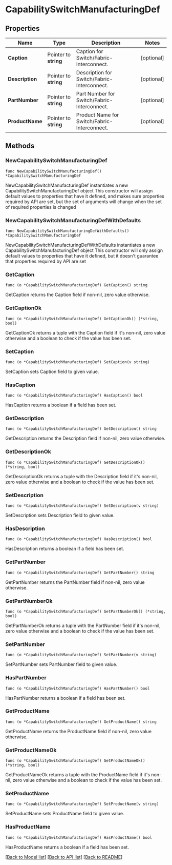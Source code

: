 # CapabilitySwitchManufacturingDef

## Properties

Name | Type | Description | Notes
------------ | ------------- | ------------- | -------------
**Caption** | Pointer to **string** | Caption for Switch/Fabric-Interconnect. | [optional] 
**Description** | Pointer to **string** | Description for Switch/Fabric-Interconnect. | [optional] 
**PartNumber** | Pointer to **string** | Part Number for Switch/Fabric-Interconnect. | [optional] 
**ProductName** | Pointer to **string** | Product Name for Switch/Fabric-Interconnect. | [optional] 

## Methods

### NewCapabilitySwitchManufacturingDef

`func NewCapabilitySwitchManufacturingDef() *CapabilitySwitchManufacturingDef`

NewCapabilitySwitchManufacturingDef instantiates a new CapabilitySwitchManufacturingDef object
This constructor will assign default values to properties that have it defined,
and makes sure properties required by API are set, but the set of arguments
will change when the set of required properties is changed

### NewCapabilitySwitchManufacturingDefWithDefaults

`func NewCapabilitySwitchManufacturingDefWithDefaults() *CapabilitySwitchManufacturingDef`

NewCapabilitySwitchManufacturingDefWithDefaults instantiates a new CapabilitySwitchManufacturingDef object
This constructor will only assign default values to properties that have it defined,
but it doesn't guarantee that properties required by API are set

### GetCaption

`func (o *CapabilitySwitchManufacturingDef) GetCaption() string`

GetCaption returns the Caption field if non-nil, zero value otherwise.

### GetCaptionOk

`func (o *CapabilitySwitchManufacturingDef) GetCaptionOk() (*string, bool)`

GetCaptionOk returns a tuple with the Caption field if it's non-nil, zero value otherwise
and a boolean to check if the value has been set.

### SetCaption

`func (o *CapabilitySwitchManufacturingDef) SetCaption(v string)`

SetCaption sets Caption field to given value.

### HasCaption

`func (o *CapabilitySwitchManufacturingDef) HasCaption() bool`

HasCaption returns a boolean if a field has been set.

### GetDescription

`func (o *CapabilitySwitchManufacturingDef) GetDescription() string`

GetDescription returns the Description field if non-nil, zero value otherwise.

### GetDescriptionOk

`func (o *CapabilitySwitchManufacturingDef) GetDescriptionOk() (*string, bool)`

GetDescriptionOk returns a tuple with the Description field if it's non-nil, zero value otherwise
and a boolean to check if the value has been set.

### SetDescription

`func (o *CapabilitySwitchManufacturingDef) SetDescription(v string)`

SetDescription sets Description field to given value.

### HasDescription

`func (o *CapabilitySwitchManufacturingDef) HasDescription() bool`

HasDescription returns a boolean if a field has been set.

### GetPartNumber

`func (o *CapabilitySwitchManufacturingDef) GetPartNumber() string`

GetPartNumber returns the PartNumber field if non-nil, zero value otherwise.

### GetPartNumberOk

`func (o *CapabilitySwitchManufacturingDef) GetPartNumberOk() (*string, bool)`

GetPartNumberOk returns a tuple with the PartNumber field if it's non-nil, zero value otherwise
and a boolean to check if the value has been set.

### SetPartNumber

`func (o *CapabilitySwitchManufacturingDef) SetPartNumber(v string)`

SetPartNumber sets PartNumber field to given value.

### HasPartNumber

`func (o *CapabilitySwitchManufacturingDef) HasPartNumber() bool`

HasPartNumber returns a boolean if a field has been set.

### GetProductName

`func (o *CapabilitySwitchManufacturingDef) GetProductName() string`

GetProductName returns the ProductName field if non-nil, zero value otherwise.

### GetProductNameOk

`func (o *CapabilitySwitchManufacturingDef) GetProductNameOk() (*string, bool)`

GetProductNameOk returns a tuple with the ProductName field if it's non-nil, zero value otherwise
and a boolean to check if the value has been set.

### SetProductName

`func (o *CapabilitySwitchManufacturingDef) SetProductName(v string)`

SetProductName sets ProductName field to given value.

### HasProductName

`func (o *CapabilitySwitchManufacturingDef) HasProductName() bool`

HasProductName returns a boolean if a field has been set.


[[Back to Model list]](../README.md#documentation-for-models) [[Back to API list]](../README.md#documentation-for-api-endpoints) [[Back to README]](../README.md)


